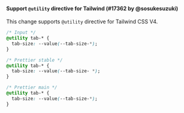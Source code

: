 #### Support `@utility` directive for Tailwind (#17362 by @sosukesuzuki)

This change supports `@utility` directive for Tailwind CSS V4.

<!-- prettier-ignore -->
```css
/* Input */
@utility tab-* {
  tab-size: --value(--tab-size-*);
}

/* Prettier stable */
@utility tab-* {
  tab-size: --value(--tab-size- *);
}

/* Prettier main */
@utility tab-* {
  tab-size: --value(--tab-size-*);
}
```
